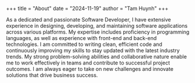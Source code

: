 +++
title = "About"
date = "2024-11-19"
author = "Tam Huynh"
+++

As a dedicated and passionate Software Developer, I have extensive experience in designing, developing, and maintaining software applications across various platforms. My expertise includes proficiency in programming languages, as well as experience with front-end and back-end technologies. I am committed to writing clean, efficient code and continuously improving my skills to stay updated with the latest industry trends. My strong problem-solving abilities and collaborative nature enable me to work effectively in teams and contribute to successful project outcomes. I am always eager to take on new challenges and innovate solutions that drive business success.